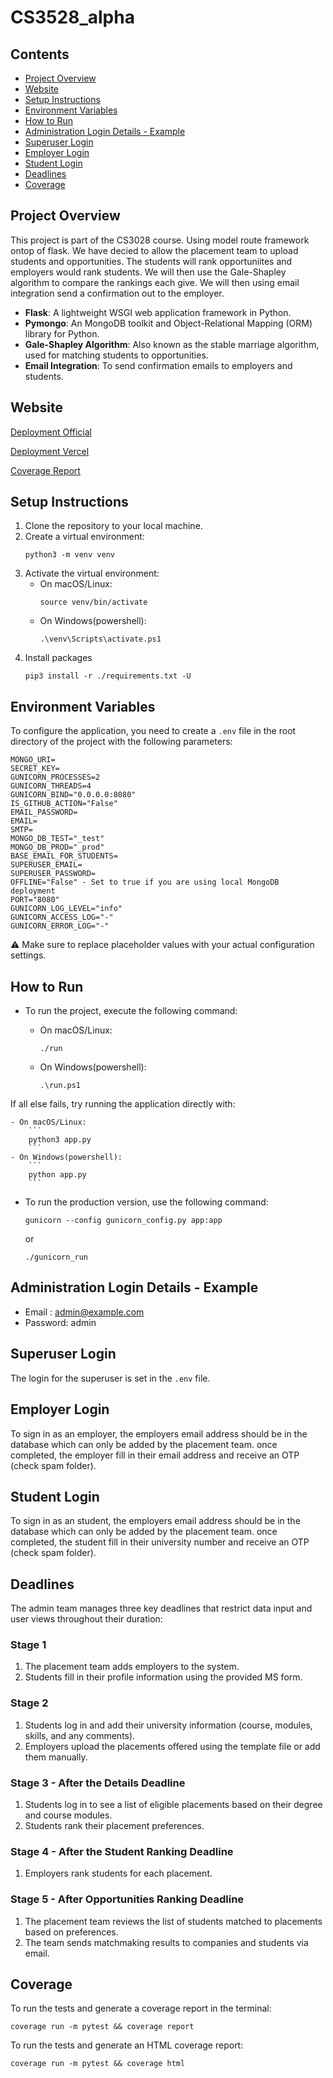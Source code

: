 # CS3528_alpha

## Contents

- [Project Overview](#project-overview)
- [Website](#website)
- [Setup Instructions](#setup-instructions)
- [Environment Variables](#environment-variables)
- [How to Run](#how-to-run)
- [Administration Login Details - Example](#administration-login-details---example)
- [Superuser Login](#superuser-login)
- [Employer Login](#employer-login)
- [Student Login](#student-login)
- [Deadlines](#deadlines)
- [Coverage](#coverage)

## Project Overview

This project is part of the CS3028 course. Using model route framework ontop of flask. We have decied to allow the placement team to upload students and opportunities. The students will rank opportuniites and employers would rank students. We will then use the Gale-Shapley algorithm to compare the rankings each give. We will then using email integration send a confirmation out to the employer.

-   **Flask**: A lightweight WSGI web application framework in Python.
-   **Pymongo**: An MongoDB toolkit and Object-Relational Mapping (ORM) library for Python.
-   **Gale-Shapley Algorithm**: Also known as the stable marriage algorithm, used for matching students to opportunities.
-   **Email Integration**: To send confirmation emails to employers and students.

## Website

[Deployment Official](https://www.abdn.skillpilot.co.uk/)

[Deployment Vercel](https://cs-3528.vercel.app/)

[Coverage Report](https://arman511.github.io/CS3528/)

## Setup Instructions

1. Clone the repository to your local machine.
2. Create a virtual environment:
    ```
    python3 -m venv venv
    ```
3. Activate the virtual environment:
    - On macOS/Linux:
        ```
        source venv/bin/activate
        ```
    - On Windows(powershell):
        ```
        .\venv\Scripts\activate.ps1
        ```
4. Install packages
    ```
    pip3 install -r ./requirements.txt -U
    ```

## Environment Variables

To configure the application, you need to create a `.env` file in the root directory of the project with the following parameters:

```
MONGO_URI=
SECRET_KEY=
GUNICORN_PROCESSES=2
GUNICORN_THREADS=4
GUNICORN_BIND="0.0.0.0:8080"
IS_GITHUB_ACTION="False"
EMAIL_PASSWORD=
EMAIL=
SMTP=
MONGO_DB_TEST="_test"
MONGO_DB_PROD="_prod"
BASE_EMAIL_FOR_STUDENTS=
SUPERUSER_EMAIL=
SUPERUSER_PASSWORD=
OFFLINE="False" - Set to true if you are using local MongoDB deployment
PORT="8080"
GUNICORN_LOG_LEVEL="info"
GUNICORN_ACCESS_LOG="-"
GUNICORN_ERROR_LOG="-"
```

⚠️ Make sure to replace placeholder values with your actual configuration settings.

## How to Run

-   To run the project, execute the following command:

    -   On macOS/Linux:
        ```
        ./run
        ```
    -   On Windows(powershell):
        ```
        .\run.ps1
        ```
If all else fails, try running the application directly with:

    - On macOS/Linux:
        ```
        python3 app.py
        ```
    - On Windows(powershell):
        ```
        python app.py
        ```

-   To run the production version, use the following command:
    ```
    gunicorn --config gunicorn_config.py app:app
    ```
    or
    ```
    ./gunicorn_run
    ```

## Administration Login Details - Example

-   Email : admin@example.com
-   Password: admin

## Superuser Login

The login for the superuser is set in the `.env` file.

## Employer Login

To sign in as an employer, the employers email address should be in the database which can only be added by the placement team. once completed, the employer fill in their email address and receive an OTP (check spam folder).

## Student Login

To sign in as an student, the employers email address should be in the database which can only be added by the placement team. once completed, the student fill in their university number and receive an OTP (check spam folder).


## Deadlines

The admin team manages three key deadlines that restrict data input and user views throughout their duration:

### Stage 1
1. The placement team adds employers to the system.
2. Students fill in their profile information using the provided MS form.

### Stage 2
1. Students log in and add their university information (course, modules, skills, and any comments).
2. Employers upload the placements offered using the template file or add them manually.

### Stage 3 - After the Details Deadline
1. Students log in to see a list of eligible placements based on their degree and course modules.
2. Students rank their placement preferences.

### Stage 4 - After the Student Ranking Deadline
1. Employers rank students for each placement.

### Stage 5 - After Opportunities Ranking Deadline
1. The placement team reviews the list of students matched to placements based on preferences.
2. The team sends matchmaking results to companies and students via email.

## Coverage

To run the tests and generate a coverage report in the terminal:

```
coverage run -m pytest && coverage report
```

To run the tests and generate an HTML coverage report:

```
coverage run -m pytest && coverage html
```

